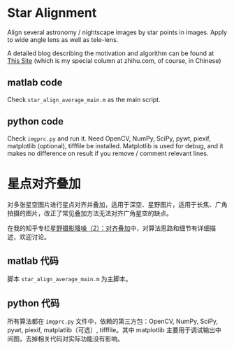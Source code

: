 # Star Alignment
Align several astronomy / nightscape images by star points in images. Apply to wide angle lens
as well as tele-lens.

A detailed blog describing the motivation and algorithm can be found at [This Site](https://zhuanlan.zhihu.com/p/25311770) 
(which is my special column at zhihu.com, of course, in Chinese)

## matlab code

Check `star_align_average_main.m` as the main script.

## python code

Check `imgprc.py` and run it. Need OpenCV, NumPy, SciPy, pywt, piexif, matplotlib (optional), tifffile be installed. Matplotlib
is used for debug, and it makes no difference on result if you remove / comment relevant lines.


# 星点对齐叠加
对多张星空图片进行星点对齐并叠加，适用于深空、星野图片，适用于长焦、广角拍摄的图片，改正了常见叠加方法无法对齐广角星空的缺点。

在我的知乎专栏[星野摄影降噪（2）：对齐叠加](https://zhuanlan.zhihu.com/p/25311770)中，对算法思路和细节有详细描述，欢迎讨论。

## matlab 代码

脚本 `star_align_average_main.m` 为主脚本。

## python 代码

所有算法都在 `imgprc.py` 文件中，依赖的第三方包：OpenCV, NumPy, SciPy, pywt, piexif, matplatlib（可选）, tifffile。其中 matplotlib
主要用于调试输出中间图，去掉相关代码对实际功能没有影响。
